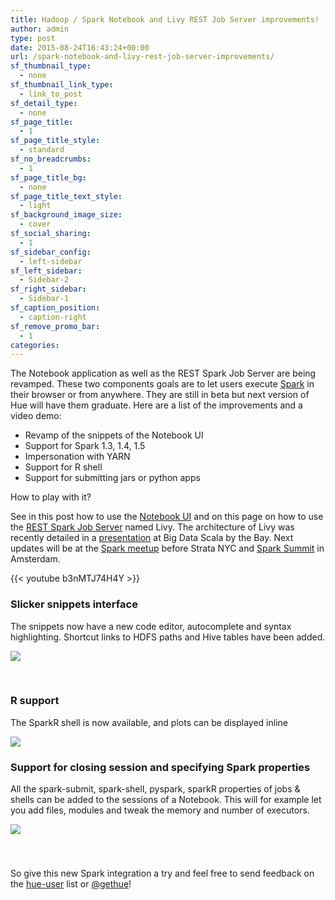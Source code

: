 ```yaml
---
title: Hadoop / Spark Notebook and Livy REST Job Server improvements!
author: admin
type: post
date: 2015-08-24T16:43:24+00:00
url: /spark-notebook-and-livy-rest-job-server-improvements/
sf_thumbnail_type:
  - none
sf_thumbnail_link_type:
  - link_to_post
sf_detail_type:
  - none
sf_page_title:
  - 1
sf_page_title_style:
  - standard
sf_no_breadcrumbs:
  - 1
sf_page_title_bg:
  - none
sf_page_title_text_style:
  - light
sf_background_image_size:
  - cover
sf_social_sharing:
  - 1
sf_sidebar_config:
  - left-sidebar
sf_left_sidebar:
  - Sidebar-2
sf_right_sidebar:
  - Sidebar-1
sf_caption_position:
  - caption-right
sf_remove_promo_bar:
  - 1
categories:
---
```


The Notebook application as well as the REST Spark Job Server are being revamped. These two components goals are to let users execute [Spark][1] in their browser or from anywhere. They are still in beta but next version of Hue will have them graduate. Here are a list of the improvements and a video demo:

<ul class="itemizedlist" type="disc">
  <li class="listitem">
    Revamp of the snippets of the Notebook UI
  </li>
  <li class="listitem">
    Support for Spark 1.3, 1.4, 1.5
  </li>
  <li class="listitem">
    Impersonation with YARN
  </li>
  <li class="listitem">
    Support for R shell
  </li>
  <li class="listitem">
    Support for submitting jars or python apps
  </li>
</ul>

How to play with it?

See in this post how to use the [Notebook UI][2] and on this page on how to use the [REST Spark Job Server][3] named Livy. The architecture of Livy was recently detailed in a [presentation][4] at Big Data Scala by the Bay. Next updates will be at the [Spark meetup][5] before Strata NYC and [Spark Summit][6] in Amsterdam.

{{< youtube b3nMTJ74H4Y >}}

###

### Slicker snippets interface

The snippets now have a new code editor, autocomplete and syntax highlighting. Shortcut links to HDFS paths and Hive tables have been added.

[<img src="https://cdn.gethue.com/uploads/2015/08/notebook-1024x505.png" />][7]

&nbsp;

### R support

The SparkR shell is now available, and plots can be displayed inline

[<img src="https://cdn.gethue.com/uploads/2015/08/spark-r-snippet.png" />][8]

### Support for closing session and specifying Spark properties

All the spark-submit, spark-shell, pyspark, sparkR properties of jobs & shells can be added to the sessions of a Notebook. This will for example let you add files, modules and tweak the memory and number of executors.

[<img src="https://cdn.gethue.com/uploads/2015/08/notebook-sessions-1024x236.png" />][9]

###

&nbsp;

So give this new Spark integration a try and feel free to send feedback on the [hue-user][10] list or [@gethue][11]!

[1]: http://spark.apache.org/
[2]: https://gethue.com/new-notebook-application-for-spark-sql/
[3]: https://github.com/cloudera/hue/tree/master/apps/spark/java#welcome-to-livy-the-rest-spark-server
[4]: https://gethue.com/big-data-scala-by-the-bay-interactive-spark-in-your-browser/
[5]: https://www.eventbrite.com/e/spark-lightning-night-at-shutterstock-nyc-tickets-17590432457
[6]: https://spark-summit.org/eu-2015/events/building-a-rest-job-server-for-interactive-spark-as-a-service/
[7]: https://cdn.gethue.com/uploads/2015/08/notebook.png
[8]: https://cdn.gethue.com/uploads/2015/08/spark-r-snippet.png
[9]: https://cdn.gethue.com/uploads/2015/08/notebook-sessions.png
[10]: http://groups.google.com/a/cloudera.org/group/hue-user
[11]: https://twitter.com/gethue
